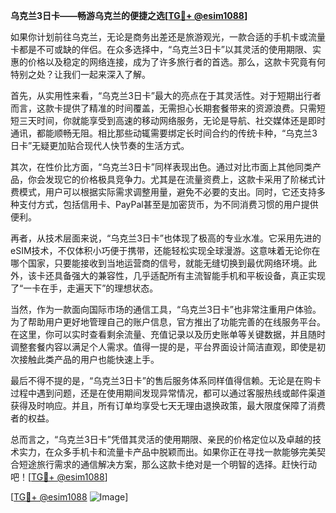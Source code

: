 **乌克兰3日卡——畅游乌克兰的便捷之选[[TG💪+ @esim1088](https://t.me/s/esim1088)]**

如果你计划前往乌克兰，无论是商务出差还是旅游观光，一款合适的手机卡或流量卡都是不可或缺的伴侣。在众多选择中，“乌克兰3日卡”以其灵活的使用期限、实惠的价格以及稳定的网络连接，成为了许多旅行者的首选。那么，这款卡究竟有何特别之处？让我们一起来深入了解。

首先，从实用性来看，“乌克兰3日卡”最大的亮点在于其灵活性。对于短期出行者而言，这款卡提供了精准的时间覆盖，无需担心长期套餐带来的资源浪费。只需短短三天时间，你就能享受到高速的移动网络服务，无论是导航、社交媒体还是即时通讯，都能顺畅无阻。相比那些动辄需要绑定长时间合约的传统卡种，“乌克兰3日卡”无疑更加贴合现代人快节奏的生活方式。

其次，在性价比方面，“乌克兰3日卡”同样表现出色。通过对比市面上其他同类产品，你会发现它的价格极具竞争力。尤其是在流量资费上，这款卡采用了阶梯式计费模式，用户可以根据实际需求调整用量，避免不必要的支出。同时，它还支持多种支付方式，包括信用卡、PayPal甚至是加密货币，为不同消费习惯的用户提供便利。

再者，从技术层面来说，“乌克兰3日卡”也体现了极高的专业水准。它采用先进的eSIM技术，不仅体积小巧便于携带，还能轻松实现全球漫游。这意味着无论你在哪个国家，只要能接收到当地运营商的信号，就能无缝切换到最优网络环境。此外，该卡还具备强大的兼容性，几乎适配所有主流智能手机和平板设备，真正实现了“一卡在手，走遍天下”的理想状态。

当然，作为一款面向国际市场的通信工具，“乌克兰3日卡”也非常注重用户体验。为了帮助用户更好地管理自己的账户信息，官方推出了功能完善的在线服务平台。在这里，你可以实时查看剩余流量、充值记录以及历史账单等关键数据，并且随时调整套餐内容以满足个人需求。值得一提的是，平台界面设计简洁直观，即使是初次接触此类产品的用户也能快速上手。

最后不得不提的是，“乌克兰3日卡”的售后服务体系同样值得信赖。无论是在购卡过程中遇到问题，还是在使用期间发现异常情况，都可以通过客服热线或邮件渠道获得及时响应。并且，所有订单均享受七天无理由退换政策，最大限度保障了消费者的权益。

总而言之，“乌克兰3日卡”凭借其灵活的使用期限、亲民的价格定位以及卓越的技术实力，在众多手机卡和流量卡产品中脱颖而出。如果你正在寻找一款能够完美契合短途旅行需求的通信解决方案，那么这款卡绝对是一个明智的选择。赶快行动吧！[[TG💪+ @esim1088](https://t.me/s/esim1088)]

[[TG💪+ @esim1088](https://t.me/s/esim1088) ![Image](https://i.postimg.cc/4NQfJmqS/Snipaste-2025-05-13-00-14-12.png)]